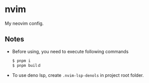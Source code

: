# nvim
My neovim config.

## Notes
- Before using, you need to execute following commands
   ```sh
   $ pnpm i
   $ pnpm builｄ
   ```

- To use deno lsp, create `.nvim-lsp-denols` in project root folder.
